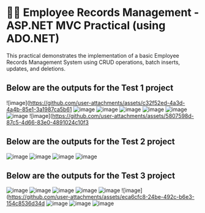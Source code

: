 # 🧑‍💼 Employee Records Management - ASP.NET MVC Practical (using ADO.NET)

This practical demonstrates the implementation of a basic Employee Records Management System using CRUD operations, batch inserts, updates, and deletions.

## Below are the outputs for the Test 1 project
![image](https://github.com/user-attachments/assets/c32f52ed-4a3d-4a4b-85e1-3a1987ca5b61
![image](https://github.com/user-attachments/assets/25216b3f-e668-4ce2-9003-f86af342b149)
![image](https://github.com/user-attachments/assets/014aefae-d392-47fa-a8ce-079a0787aeab)
![image](https://github.com/user-attachments/assets/86bc59e0-275c-4490-97e0-9bca74f87760)
![image](https://github.com/user-attachments/assets/a28d137a-70ba-4604-b96d-9752cd7bf2e5)
![image](https://github.com/user-attachments/assets/8b902d1c-689e-42e4-a772-7efcada69ba4)
![image](https://github.com/user-attachments/assets/2e44a260-be71-4055-b5b5-09dbf3e800c3)
![image](https://github.com/user-attachments/assets/5807598d-87c5-4d66-83e0-4891024c10f3


## Below are the outputs for the Test 2 project
![image](https://github.com/user-attachments/assets/ab0b3536-1276-442d-a1fc-969e89a1acd1)
![image](https://github.com/user-attachments/assets/030ead04-5ed3-40fa-a3e4-7d9fe5482d69)
![image](https://github.com/user-attachments/assets/fb2a6b6e-3eb4-4e40-87e2-3371c174d1d1)
![image](https://github.com/user-attachments/assets/e27f38e1-677e-4cc7-a193-6ad502395fc1)

## Below are the outputs for the Test 3 project
![image](https://github.com/user-attachments/assets/ba78d41e-cbf3-48d2-8451-b183c1c6c597)
![image](https://github.com/user-attachments/assets/6425cfe3-df86-49ae-9f78-1b24273e8be0)
![image](https://github.com/user-attachments/assets/16a58456-41bb-4d91-a06f-881b2da2f83b)
![image](https://github.com/user-attachments/assets/3a6cea4f-7372-41d2-b68f-45ce22ead7d1)
![image](https://github.com/user-attachments/assets/3e500ddf-0d51-4c0e-839f-f13afd749a84)
![image](https://github.com/user-attachments/assets/eca6cfc8-24be-492c-b6e3-154c8536d34d
![image](https://github.com/user-attachments/assets/d23becd7-1b27-4ce1-b320-f525870dadb5)
![image](https://github.com/user-attachments/assets/b1cf70dc-8ea2-4f79-a382-4a5fa4095d4a)
![image](https://github.com/user-attachments/assets/a73e4eec-3f16-4ee7-bc0c-88a5791a81bf)




















